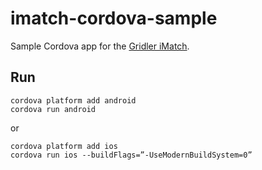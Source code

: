 # imatch-cordova-sample
Sample Cordova app for the [Gridler iMatch](https://imatch.gridler.com/).

## Run
```
cordova platform add android
cordova run android
```
or
```
cordova platform add ios
cordova run ios --buildFlags=”-UseModernBuildSystem=0”
```
